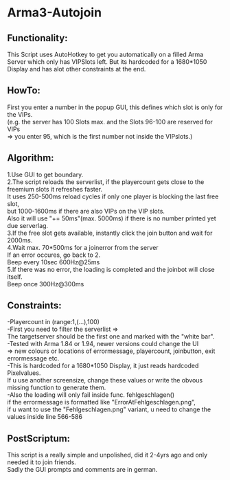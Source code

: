 # Arma3-Autojoin
## Functionality:  
This Script uses AutoHotkey to get you automatically on a filled Arma Server which only has VIPSlots left.
But its hardcoded for a 1680*1050 Display and has alot other constraints at the end.

## HowTo:
First you enter a number in the popup GUI, this defines which slot is only for the VIPs.  
(e.g. the server has 100 Slots max. and the Slots 96-100 are reserved for VIPs  
=> you enter 95, which is the first number not inside the VIPslots.)

## Algorithm:
1.Use GUI to get boundary.  
2.The script reloads the serverlist, if the playercount gets close to the freemium slots it refreshes faster.  
    It uses 250-500ms reload cycles if only one player is blocking the last free slot,  
    but 1000-1600ms if there are also VIPs on the VIP slots.  
    Also it will use "+= 50ms"(max. 5000ms) if there is no number printed yet due serverlag.  
3.If the free slot gets available, instantly click the join button and wait for 2000ms.  
4.Wait max. 70*500ms for a joinerror from the server   
    If an error occures, go back to 2.  
    Beep every 10sec 600Hz@25ms  
5.If there was no error, the loading is completed and the joinbot will close itself.  
    Beep once 300Hz@300ms  

## Constraints:  
-Playercount in (range:1,(...),100)  
-First you need to filter the serverlist =>   
    The targetserver should be the first one and marked with the "white bar".  
-Tested with Arma 1.84 or 1.94, newer versions could change the UI   
    => new colours or locations of errormessage, playercount, joinbutton, exit errormessage etc.  
-This is hardcoded for a 1680*1050 Display, it just reads hardcoded Pixelvalues.  
    If u use another screensize, change these values or write the obvous missing function to generate them.  
-Also the loading will only fail inside func. fehlgeschlagen()    
    if the errormessage is formatted like "ErrorAtFehlgeschlagen.png",  
    if u want to use the "Fehlgeschlagen.png" variant, u need to change the values inside line 566-586  

## PostScriptum:
This script is a really simple and unpolished, did it 2-4yrs ago and only needed it to join friends.  
Sadly the GUI prompts and comments are in german.
